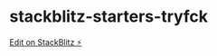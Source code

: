 # stackblitz-starters-tryfck

[Edit on StackBlitz ⚡️](https://stackblitz.com/edit/stackblitz-starters-tryfck)